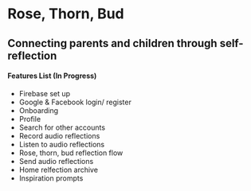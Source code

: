 # Rose, Thorn, Bud
## Connecting parents and children through self-reflection

#### Features List (In Progress)
- Firebase set up
- Google & Facebook login/ register
- Onboarding
- Profile
- Search for other accounts
- Record audio reflections
- Listen to audio reflections
- Rose, thorn, bud reflection flow
- Send audio reflections
- Home relfection archive
- Inspiration prompts
